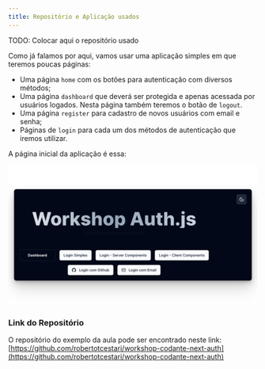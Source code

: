 ```yaml
---
title: Repositório e Aplicação usados
---
```


TODO: Colocar aqui o repositório usado

Como já falamos por aqui, vamos usar uma aplicação simples em que teremos poucas páginas:

- Uma página `home` com os botões para autenticação com diversos métodos;
- Uma página `dashboard` que deverá ser protegida e apenas acessada por usuários logados. Nesta página também teremos o botão de `logout`.
- Uma página `register` para cadastro de novos usuários com email e senha;
- Páginas de `login` para cada um dos métodos de autenticação que iremos utilizar.

A página inicial da aplicação é essa:

![Página do App](../../../assets/images/app1.png)

### Link do Repositório

O repositório do exemplo da aula pode ser encontrado neste link: [https://github.com/robertotcestari/workshop-codante-next-auth](https://github.com/robertotcestari/workshop-codante-next-auth)
